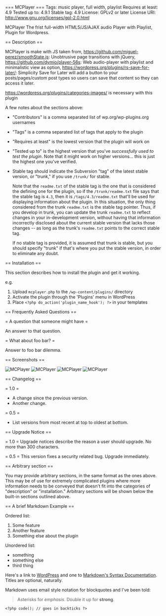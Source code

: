 === MCPlayer ===
Tags: music player, full width, playlist
Requires at least: 4.9
Tested up to: 4.9.1
Stable tag: 4.9
License: GPLv2 or later
License URI: http://www.gnu.org/licenses/gpl-2.0.html

MCPlayer The frist full-width HTML5/JS/AJAX audio Player with Playlist, Plugin for Wordpress.

== Description ==

MCPlayer is make with JS taken from,
https://github.com/miguel-perez/smoothState.js: Unobtrusive page transitions with jQuery,
https://github.com/dymio/player-56s: Web audio-player with playlist and minimalistic view as option,
https://wordpress.org/plugins/rs-save-for-later/: Simplicity Save for Later will add a button to your posts/pages/custom post types so users can save that content so they can access it later.

https://wordpress.org/plugins/categories-images/ is necessary with this plugin

A few notes about the sections above:

*   "Contributors" is a comma separated list of wp.org/wp-plugins.org usernames
*   "Tags" is a comma separated list of tags that apply to the plugin
*   "Requires at least" is the lowest version that the plugin will work on
*   "Tested up to" is the highest version that you've *successfully used to test the plugin*. Note that it might work on
higher versions... this is just the highest one you've verified.
*   Stable tag should indicate the Subversion "tag" of the latest stable version, or "trunk," if you use `/trunk/` for
stable.

    Note that the `readme.txt` of the stable tag is the one that is considered the defining one for the plugin, so
if the `/trunk/readme.txt` file says that the stable tag is `4.3`, then it is `/tags/4.3/readme.txt` that'll be used
for displaying information about the plugin.  In this situation, the only thing considered from the trunk `readme.txt`
is the stable tag pointer.  Thus, if you develop in trunk, you can update the trunk `readme.txt` to reflect changes in
your in-development version, without having that information incorrectly disclosed about the current stable version
that lacks those changes -- as long as the trunk's `readme.txt` points to the correct stable tag.

    If no stable tag is provided, it is assumed that trunk is stable, but you should specify "trunk" if that's where
you put the stable version, in order to eliminate any doubt.

== Installation ==

This section describes how to install the plugin and get it working.

e.g.

1. Upload `mcplayer.php` to the `/wp-content/plugins/` directory
1. Activate the plugin through the 'Plugins' menu in WordPress
1. Place `<?php do_action('plugin_name_hook'); ?>` in your templates

== Frequently Asked Questions ==

= A question that someone might have =

An answer to that question.

= What about foo bar? =

Answer to foo bar dilemma.

== Screenshots ==

<img src="https://img15.hostingpics.net/pics/809953mcplayer1.jpg" alt="MCPlayer" data-canonical-src="https://img15.hostingpics.net/pics/809953mcplayer1.jpg" style="max-width:100%;">

<img src="https://img15.hostingpics.net/pics/797972mcplayer2.jpg" alt="MCPlayer" data-canonical-src="https://img15.hostingpics.net/pics/797972mcplayer2.jpg" style="max-width:100%;">

<img src="https://img15.hostingpics.net/pics/971888mcplayeradmin2.jpg" alt="MCPlayer" data-canonical-src="https://img15.hostingpics.net/pics/971888mcplayeradmin2.jpg" style="max-width:100%;">

<img src="https://img15.hostingpics.net/pics/499681mcplayeradmin1.jpg" alt="MCPlayer" data-canonical-src="https://img15.hostingpics.net/pics/499681mcplayeradmin1.jpg" style="max-width:100%;">

== Changelog ==

= 1.0 =
* A change since the previous version.
* Another change.

= 0.5 =
* List versions from most recent at top to oldest at bottom.

== Upgrade Notice ==

= 1.0 =
Upgrade notices describe the reason a user should upgrade.  No more than 300 characters.

= 0.5 =
This version fixes a security related bug.  Upgrade immediately.

== Arbitrary section ==

You may provide arbitrary sections, in the same format as the ones above.  This may be of use for extremely complicated
plugins where more information needs to be conveyed that doesn't fit into the categories of "description" or
"installation."  Arbitrary sections will be shown below the built-in sections outlined above.

== A brief Markdown Example ==

Ordered list:

1. Some feature
1. Another feature
1. Something else about the plugin

Unordered list:

* something
* something else
* third thing

Here's a link to [WordPress](http://wordpress.org/ "Your favorite software") and one to [Markdown's Syntax Documentation][markdown syntax].
Titles are optional, naturally.

[markdown syntax]: http://daringfireball.net/projects/markdown/syntax
            "Markdown is what the parser uses to process much of the readme file"

Markdown uses email style notation for blockquotes and I've been told:
> Asterisks for *emphasis*. Double it up  for **strong**.

`<?php code(); // goes in backticks ?>`
